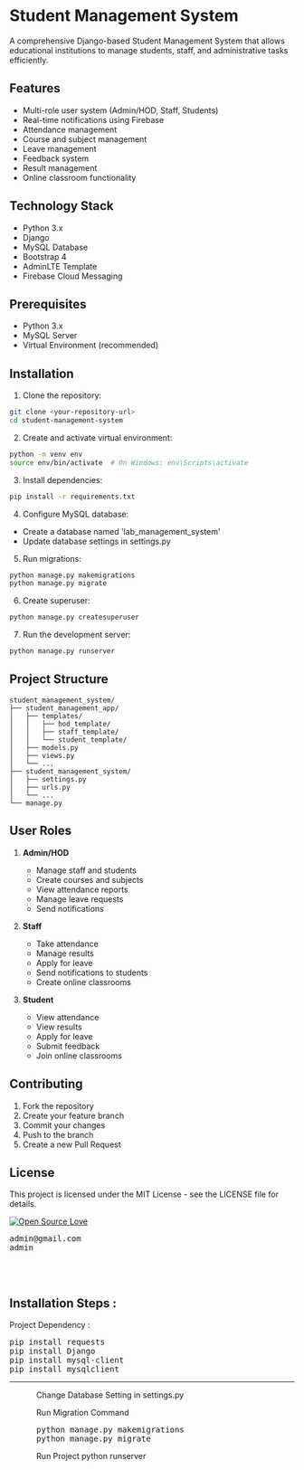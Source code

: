 # Student Management System

A comprehensive Django-based Student Management System that allows educational institutions to manage students, staff, and administrative tasks efficiently.

## Features

- Multi-role user system (Admin/HOD, Staff, Students)
- Real-time notifications using Firebase
- Attendance management
- Course and subject management
- Leave management
- Feedback system
- Result management
- Online classroom functionality

## Technology Stack

- Python 3.x
- Django
- MySQL Database
- Bootstrap 4
- AdminLTE Template
- Firebase Cloud Messaging

## Prerequisites

- Python 3.x
- MySQL Server
- Virtual Environment (recommended)

## Installation

1. Clone the repository:
```bash
git clone <your-repository-url>
cd student-management-system
```

2. Create and activate virtual environment:
```bash
python -m venv env
source env/bin/activate  # On Windows: env\Scripts\activate
```

3. Install dependencies:
```bash
pip install -r requirements.txt
```

4. Configure MySQL database:
- Create a database named 'lab_management_system'
- Update database settings in settings.py

5. Run migrations:
```bash
python manage.py makemigrations
python manage.py migrate
```

6. Create superuser:
```bash
python manage.py createsuperuser
```

7. Run the development server:
```bash
python manage.py runserver
```

## Project Structure

```
student_management_system/
├── student_management_app/
│   ├── templates/
│   │   ├── hod_template/
│   │   ├── staff_template/
│   │   └── student_template/
│   ├── models.py
│   ├── views.py
│   └── ...
├── student_management_system/
│   ├── settings.py
│   ├── urls.py
│   └── ...
└── manage.py
```

## User Roles

1. **Admin/HOD**
   - Manage staff and students
   - Create courses and subjects
   - View attendance reports
   - Manage leave requests
   - Send notifications

2. **Staff**
   - Take attendance
   - Manage results
   - Apply for leave
   - Send notifications to students
   - Create online classrooms

3. **Student**
   - View attendance
   - View results
   - Apply for leave
   - Submit feedback
   - Join online classrooms

## Contributing

1. Fork the repository
2. Create your feature branch
3. Commit your changes
4. Push to the branch
5. Create a new Pull Request

## License

This project is licensed under the MIT License - see the LICENSE file for details.

[![Open Source Love](https://badges.frapsoft.com/os/mit/mit.svg?v=102)](https://github.com/hackstarsj/student_management_system_part_11/raw/master/LICENSE)

<pre>
admin@gmail.com
admin
</pre>


<br>
<br>

<h2>Installation Steps : </h2>

<p>Project Dependency :</p>
<pre>
pip install requests
pip install Django
pip install mysql-client
pip install mysqlclient
</pre>
<hr>
<ul>
<ol>Change Database Setting in settings.py </ol>
<ol>
Run Migration Command 
<pre>
python manage.py makemigrations
python manage.py migrate
</pre>
</ol>
<ol>
Run Project python runserver
</ol>
</ul>

